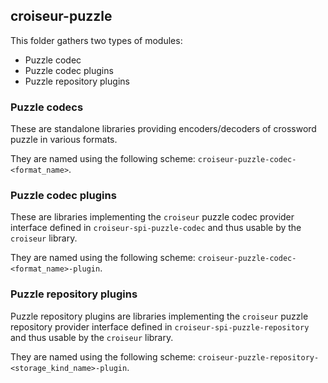 <!--
SPDX-FileCopyrightText: 2023 Antoine Belvire
SPDX-License-Identifier: GPL-3.0-or-later
-->

## croiseur-puzzle

This folder gathers two types of modules:

- Puzzle codec
- Puzzle codec plugins
- Puzzle repository plugins

### Puzzle codecs

These are standalone libraries providing encoders/decoders of crossword puzzle in various formats.

They are named using the following scheme: `croiseur-puzzle-codec-<format_name>`.

### Puzzle codec plugins

These are libraries implementing the `croiseur` puzzle codec provider interface defined
in `croiseur-spi-puzzle-codec` and thus usable by the `croiseur` library.

They are named using the following scheme: `croiseur-puzzle-codec-<format_name>-plugin`.

### Puzzle repository plugins

Puzzle repository plugins are libraries implementing the `croiseur` puzzle repository provider
interface defined in `croiseur-spi-puzzle-repository` and thus usable by the `croiseur` library.

They are named using the following scheme: `croiseur-puzzle-repository-<storage_kind_name>-plugin`.
